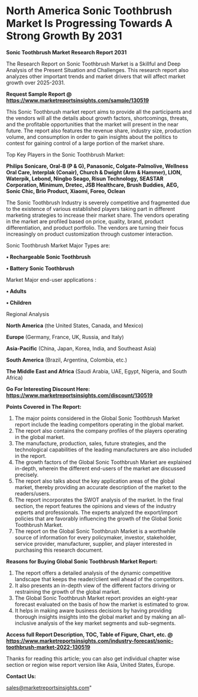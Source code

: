 # North America Sonic Toothbrush Market Is Progressing Towards A Strong Growth By 2031

<strong>Sonic Toothbrush Market Research Report 2031</strong>

The Research Report on Sonic Toothbrush Market is a Skillful and Deep Analysis of the Present Situation and Challenges. This research report also analyzes other important trends and market drivers that will affect market growth over 2025-2031.

<strong>Request Sample Report @ <a href=https://www.marketreportsinsights.com/sample/130519>https://www.marketreportsinsights.com/sample/130519</a></strong>

This Sonic Toothbrush market report aims to provide all the participants and the vendors will all the details about growth factors, shortcomings, threats, and the profitable opportunities that the market will present in the near future. The report also features the revenue share, industry size, production volume, and consumption in order to gain insights about the politics to contest for gaining control of a large portion of the market share.

Top Key Players in the Sonic Toothbrush Market:

<strong>Philips Sonicare, Oral-B (P & G), Panasonic, Colgate-Palmolive, Wellness Oral Care, Interplak (Conair), Church & Dwight (Arm & Hammer), LION, Waterpik, Lebond, Ningbo Seago, Risun Technology, SEASTAR Corporation, Minimum, Dretec, JSB Healthcare, Brush Buddies, AEG, Sonic Chic, Brio Product, Xiaomi, Foreo, Oclean</strong>

The Sonic Toothbrush Industry is severely competitive and fragmented due to the existence of various established players taking part in different marketing strategies to increase their market share. The vendors operating in the market are profiled based on price, quality, brand, product differentiation, and product portfolio. The vendors are turning their focus increasingly on product customization through customer interaction.

Sonic Toothbrush Market Major Types are:

<strong>• Rechargeable Sonic Toothbrush

• Battery Sonic Toothbrush</strong>

Market Major end-user applications :

<strong>• Adults

• Children</strong>

Regional Analysis

</u><strong><b>North America</b></strong> (the United States, Canada, and Mexico)

<strong><b>Europe </b></strong>(Germany, France, UK, Russia, and Italy)

<strong><b>Asia-Pacific</b></strong> (China, Japan, Korea, India, and Southeast Asia)

<strong><b>South America</b></strong> (Brazil, Argentina, Colombia, etc.)

<strong><b>The Middle East and Africa</b></strong> (Saudi Arabia, UAE, Egypt, Nigeria, and South Africa)

<strong>Go For Interesting Discount Here: <a href=https://www.marketreportsinsights.com/discount/130519>https://www.marketreportsinsights.com/discount/130519</a></strong>

<strong>Points Covered in The Report:</strong>
<ol>
  <li>The major points considered in the Global Sonic Toothbrush Market report include the leading competitors operating in the global market.</li>
  <li>The report also contains the company profiles of the players operating in the global market.</li>
  <li>The manufacture, production, sales, future strategies, and the technological capabilities of the leading manufacturers are also included in the report.</li>
  <li>The growth factors of the Global Sonic Toothbrush Market are explained in-depth, wherein the different end-users of the market are discussed precisely.</li>
  <li>The report also talks about the key application areas of the global market, thereby providing an accurate description of the market to the readers/users.</li>
  <li>The report incorporates the SWOT analysis of the market. In the final section, the report features the opinions and views of the industry experts and professionals. The experts analyzed the export/import policies that are favorably influencing the growth of the Global Sonic Toothbrush Market.</li>
  <li>The report on the Global Sonic Toothbrush Market is a worthwhile source of information for every policymaker, investor, stakeholder, service provider, manufacturer, supplier, and player interested in purchasing this research document.</li>
</ol>
<strong>Reasons for Buying Global Sonic Toothbrush Market Report:</strong>

<ol>
  <li>The report offers a detailed analysis of the dynamic competitive landscape that keeps the reader/client well ahead of the competitors.</li>
  <li>It also presents an in-depth view of the different factors driving or restraining the growth of the global market.</li>
  <li>The Global Sonic Toothbrush Market report provides an eight-year forecast evaluated on the basis of how the market is estimated to grow.</li>
  <li>It helps in making aware business decisions by having providing thorough insights insights into the global market and by making an all-inclusive analysis of the key market segments and sub-segments.</li>
</ol>
<strong>Access full Report Description, TOC, Table of Figure, Chart, etc. @ <a href=https://www.marketreportsinsights.com/industry-forecast/sonic-toothbrush-market-2022-130519>https://www.marketreportsinsights.com/industry-forecast/sonic-toothbrush-market-2022-130519</a></strong>


Thanks for reading this article; you can also get individual chapter wise section or region wise report version like Asia, United States, Europe.

<strong>Contact Us:</strong>

sales@marketreportsinsights.com"
